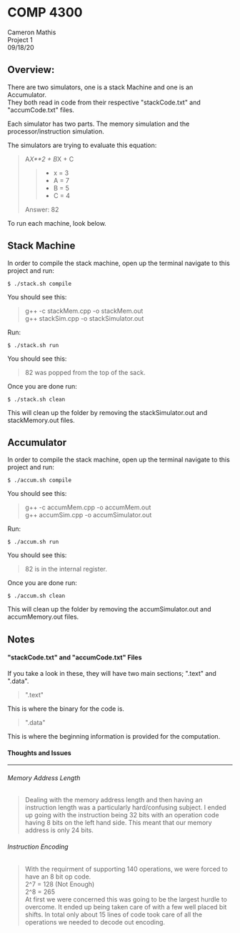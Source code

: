 COMP 4300
=====================
Cameron Mathis <br/>
Project 1 <br/>
09/18/20

Overview: 
-------------

There are two simulators, one is a stack Machine and one is an Accumulator. <br/>
They both read in code from their respective "stackCode.txt" and "accumCode.txt" files.

Each simulator has two parts. The memory simulation and the processor/instruction simulation.

The simulators are trying to evaluate this equation: 

>A*X**2 + B*X + C
>> - x = 3
>> - A = 7
>> - B = 5
>> - C = 4
>
> Answer: 82

To run each machine, look below.



Stack Machine
-------------

In order to compile the stack machine, open up the terminal navigate to this project and run:
	
	$ ./stack.sh compile

You should see this:

>g++ -c stackMem.cpp -o stackMem.out <br/>
>g++ stackSim.cpp -o stackSimulator.out

Run: 

	$ ./stack.sh run

You should see this:

>82 was popped from the top of the sack. <br/>

Once you are done run:
	
	$ ./stack.sh clean

This will clean up the folder by removing the stackSimulator.out and stackMemory.out files.


Accumulator
-------------

In order to compile the stack machine, open up the terminal navigate to this project and run:
	
	$ ./accum.sh compile

You should see this:

>g++ -c accumMem.cpp -o accumMem.out <br/>
>g++ accumSim.cpp -o accumSimulator.out

Run:

	$ ./accum.sh run

You should see this:

>82 is in the internal register. <br/>

Once you are done run:

	$ ./accum.sh clean

This will clean up the folder by removing the accumSimulator.out and accumMemory.out files.

Notes
-------------

#### "stackCode.txt" and "accumCode.txt" Files ####

If you take a look in these, they will have two main sections; ".text" and ".data".

>".text"

This is where the binary for the code is.

>".data"

This is where the beginning information is provided for the computation.


#### Thoughts and Issues ####
************************************

###### Memory Address Length ######

> Dealing with the memory address length and then having an instruction length was a particularly hard/confusing subject. I ended up going with the instruction being 32 bits with an operation code having 8 bits on the left hand side. This meant that our memory address is only 24 bits.


###### Instruction Encoding ######

> With the requirment of supporting 140 operations, we were forced to have an 8 bit op code. <br/>
> 2^7 = 128 (Not Enough)<br/>
> 2^8 = 265 <br/>
> At first we were concerned this was going to be the largest hurdle to overcome. It ended up being taken care of with a few well placed bit shifts. In total only about 15 lines of code took care of all the operations we needed to decode out encoding. 
